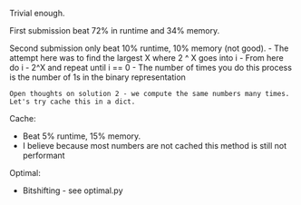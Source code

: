 Trivial enough. 

First submission beat 72% in runtime and 34% memory.

Second submission only beat 10% runtime, 10% memory (not good).
    - The attempt here was to find the largest X where 2 ^ X goes into i
    - From here do i - 2^X and repeat until i == 0
    - The number of times you do this process is the number of 1s in the binary representation

    Open thoughts on solution 2 - we compute the same numbers many times. Let's try cache this in a dict.


Cache:
- Beat 5% runtime, 15% memory.
- I believe because most numbers are not cached this method is still not performant



Optimal:
- Bitshifting - see optimal.py


